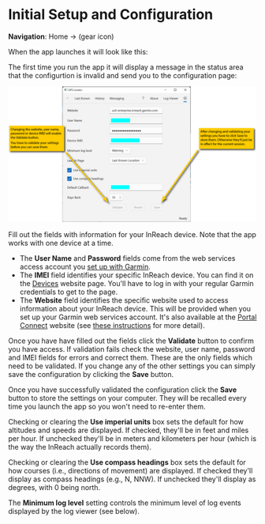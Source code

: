 # Initial Setup and Configuration

**Navigation**: Home -> (gear icon)

When the app launches it will look like this:

The first time you run the app it will display a message in the status area that the configurtion is invalid and send you to the configuration page:

![configuration page](assets/settings.png)

Fill out  the fields with information for your InReach device. Note that the app works with one device at a time.

* The **User Name** and **Password** fields come from the web services access account you [set up with Garmin](web-services.md).
* The **IMEI** field identifies your specific InReach device. You can find it on the [Devices](https://explore.garmin.com/Devices) website page. You'll have to log in with your regular Garmin credentials to get to the page.
* The **Website** field identifies the specific website used to access information about your InReach device. This will be provided when you set up your Garmin web services account. It's also available at the [Portal Connect](https://explore.garmin.com/IPC/) website (see [these instructions](web-services.md) for more detail).

Once you have have filled out the fields click the **Validate** button to confirm you have access. If validation fails check the website, user name, password and IMEI fields for errors and correct them. These are the only fields which need to be validated. If you change any of the other settings you can simply save the configuration by clicking the **Save** button.

Once you have successfully validated the configuration click the **Save** button to store the settings on your computer. They will be recalled every time you launch the app so you won't need to re-enter them.

Checking or clearing the **Use imperial units** box sets the default for how altitudes and speeds are displayed. If checked, they'll be in feet and miles per hour. If unchecked they'll be in meters and kilometers per hour (which is the way the InReach actually records them).

Checking or clearing the **Use compass headings** box sets the default for how courses (i.e., directions of movement) are displayed. If checked they'll display as compass headings (e.g., N, NNW). If unchecked they'll display as degrees, with 0 being north.

The **Minimum log level** setting controls the minimum level of log events displayed by the log viewer (see below).